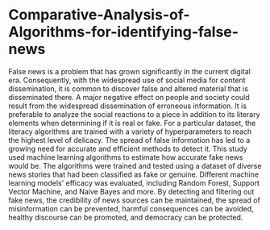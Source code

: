 # Comparative-Analysis-of-Algorithms-for-identifying-false-news
False news is a problem that has grown significantly in the current digital era. Consequently, with the widespread use of social media for content dissemination, it is common to discover false and altered material that is disseminated there. A major negative effect on people and society could result from the widespread dissemination of erroneous information. It is preferable to analyze the social reactions to a piece in addition to its literary elements when determining if it is real or fake. For a particular dataset, the literacy algorithms are trained with a variety of hyperparameters to reach the highest level of delicacy. The spread of false information has led to a growing need for accurate and efficient methods to detect it. This study used machine learning algorithms to estimate how accurate fake news would be. The algorithms were trained and tested using a dataset of diverse news stories that had been classified as fake or genuine. Different machine learning models' efficacy was evaluated, including Random Forest, Support Vector Machine, and Naive Bayes and more. By detecting and filtering out fake news, the credibility of news sources can be maintained, the spread of misinformation can be prevented, harmful consequences can be avoided, healthy discourse can be promoted, and democracy can be protected.
